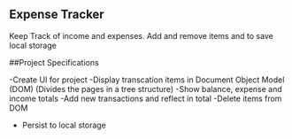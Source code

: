 ## Expense Tracker

Keep Track of income and expenses. Add and remove items and to save local storage 

##Project Specifications

-Create UI for project
-Display transcation items in Document Object Model (DOM) (Divides the pages in a tree structure)
-Show balance, expense and income totals
-Add new transactions and reflect in total
-Delete items from DOM
- Persist to local storage
